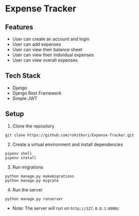 # Expense Tracker

## Features
- User can create an account and login
- User can add expenses
- User can view their balance sheet
- User can view their individual expenses
- User can view overall expenses

## Tech Stack
- Django
- Django Rest Framework
- Simple JWT

## Setup
1. Clone the repository
```
git clone https://github.com/rohitkori/Expense-Tracker.git
```
2. Create a virtual environment and install dependencies
```
pipenv shell
pipenv install
```
3. Run migrations
```
python manage.py makemigrations
python manage.py migrate
```
4. Run the server
```
python manage.py runserver
```

- Note: The server will run on `http://127.0.0.1:8000/`


